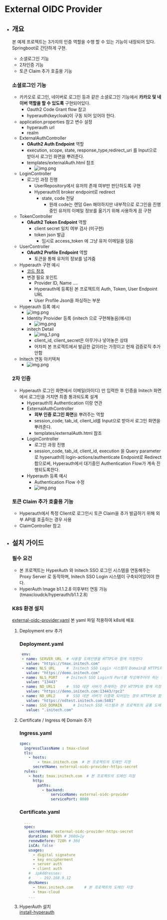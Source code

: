 # External OIDC Provider
- ## 개요
  본 예제 프로젝트는 3가지의 인증 역할을 수행 할 수 있는 기능이 내장되어 있다. Springboot로 간단하게 구현.
  - 소셜로그인 기능
  - 2차인증 기능
  - 토큰 Claim 추가 호출용 기능
  
  ### 소셜로그인 기능
  - 카카오로 로그인, 네이버로 로그인 등과 같은 소셜로그인 기능에서 **카카오 및 네이버 역할을 할 수 있도록** 구현되어있다.
    - Oauth2 Code Grant flow 참고 
    - hyperauth(keycloak)이 구동 되어 있어야 한다. 
  - application.properties 참고 변수 설정
    - hyperauth url
    - realm 
  - ExternalAuthController
    - **OAuth2 Auth Endpoint** 역할
    - execution, scope, state, response_type,redirect_uri 를 Input으로 받아서 로그인 화면을 뿌려준다.
    - templates/externalAuth.html 참조
      - ![img.png](img/login_fake_initech.png)
  - LoginController
    - 로그인 과정 진행
      - UserRepository에서 유저의 존재 여부만 판단하도록 구현
      - Hyperauth의 broker endpoint로 redirect
        - state, code 전달
          - 원래 code는 랜덤 Gen 해야하지만 내부적으로 로그인을 진행중인 유저의 이메일 정보를 옮기기 위해 사용하게 끔 구현
  - TokenController
    - **OAuth2 Token Endpoint** 역할
      - client secret 일치 여부 검사 (미구현)
      - token json 발급
        - 임시로 access_token 에 그냥 유저 이메일을 담음
  - UserController
    - **OAuth2 Profile Endpoint** 역할
      - 토큰을 통해 유저의 정보를 넘겨줌
  - Hyperauth 구현 예시
    - [코드 참조](https://github.com/tmax-cloud/hyperauth/tree/main/src/main/java/com/tmax/hyperauth/identity/initech)
    - 변경 필요 포인트
      - Provider ID, Name ....
      - Hyperauth에 등록된 본 프로젝트의 Auth, Token, User Endpoint URL
      - User Profile Json을 파싱하는 부분
  - Hyperauth 등록 예시
    - ![img.png](img/login_initech.png) 
    - Identity Proivider 등록 (initech 으로 구현해놓음(예시))
      - ![img.png](img/idProvider.png)
    - initech Detail
      - ![img_1.png](img/initech_detail.png)
      - client_id, client_secret은 아무거나 넣어놓은 상태
      - 어차피 본 프로젝트에서 발급한 값이라는 가정이고 현재 검증로직 추가 안함
  - Initech 연동 아키텍쳐
    - ![img.png](img/total_architecture.png)
  
  ### 2차 인증
  - Hyperauth 로그인 화면에서 이메일(아이디) 만 입력한 후 인증을 Initech 화면에서 로그인을 거치면 최종 통과되도록 설계
    - Hyperauth의 Authentication 이랑 연관
    - ExternalAuthController
      - **외부 인증 로그인 화면**을 뿌려주는 역할
      - session_code, tab_id, client_id를 Input으로 받아서 로그인 화면을 뿌려준다.
      - templates/externalAuth.html 참조
    - LoginController
      - 로그인 과정 진행
      - session_code, tab_id, client_id, execution 을 Query parameter로 hyperuath의 login-actions/authenticate Endpoint로 Redirect 함으로써, Hyperauth에서 대기중인 Authentication Flow가 계속 진행되도록한다.
    - Hyperauth 등록 예시
      - Authentication Flow 수정
      - ![img.png](img/AuthenticationFlow_initech.png)
  
  ### 토큰 Claim 추가 호출용 기능
  - Hyperauth에서 특정 Client로 로그인시 토큰 Claim을 추가 발급하기 위해 외부 API를 호출하는 경우 사용
  - ClaimController 참고
  
- ## 설치 가이드  
  ### 필수 요건
  - 본 프로젝트는 HyperAuth 와 Initech SSO 로그인 시스템을 연동해주는 Proxy Server 로 동작하며, Initech SSO Login 시스템이 구축되어있어야 한다.
  - HyperAuth Image b1.1.2.8 이후부터 연동 가능 (tmaxcloudck/hyperauth/b1.1.2.8)
  ### K8S 환경 설치
    [external-oidc-provider.yaml](manifest/k8s/external-oidc-provider.yaml) 본 yaml 파일 적용하여 k8s에 배포
    1. Deployment env 추가
       ### Deployment.yaml
       ```yaml
        env:
        - name: SERVER_URL  # 사용할 도메인명을 HTTPS와 함께 지정한다
          value: "https://tmax.initech.com"
        - name: NLS_URL     #  Initech SSO Login 시스템의 Domain을 HTTPS와 함께 지정한다
          value: "https://demo.initech.com"
        - name: NLS_PORT    # Initech SSO Login의 Port를 작성해주어야 하는 경우 지정한다. (optional)
          value: "13443"
        - name: ND_URL1     #  SSO 데몬 서버가 존재하는 경우 HTTPS와 함께 지정한다 (optional) 
          value: "https://demo.initech.com:13443/rpc2"
        - name: ND_URL2     #  SSO 데몬 서버가 이중화 되어있는 경우 HTTPS와 함께 지정한다 (optional) 
          value: "https://ndtest.initech.com:5481"
        - name: SSO_DOMAIN     # Initech SSO 시스템과 본 프로젝트의 공통 도메인을 지정한다
          value: ".initech.com"
        ```
     3. Certificate / Ingress 에 Domain 추가
        ### Ingress.yaml
        ```yaml
        spec:
          ingressClassName : tmax-cloud
          tls:
            - hosts:
                - tmax.initech.com  # 본 프로젝트의 도메인 지정
              secretName: external-oidc-provider-https-secret
          rules:
            - host: tmax.initech.com  # 본 프로젝트의 도메인 지정
              http:
                paths:
                  - backend:
                      serviceName: external-oidc-provider
                      servicePort: 8080
        ```
        ### Certificate.yaml
        ```yaml
          ...
          spec:
            secretName: external-oidc-provider-https-secret
            duration: 8760h # 360d=1y
            renewBefore: 720h # 30d
            isCA: false
            usages:
              - digital signature
              - key encipherment
              - server auth
              - client auth
            #  ipAddresses:
            #    - 192.168.9.12
            dnsNames:
              - tmax.initech.com     # 본 프로젝트의 도메인 지정
              - tmax-cloud          
            ...
          ```
     4. HyperAuth 설치  
        [install-hyperauth](https://github.com/tmax-cloud/install-hyperauth)
